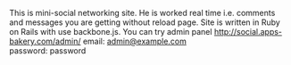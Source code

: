 This is mini-social networking site. He is worked real time i.e. comments and messages you are getting without reload page. 
Site is written in Ruby on Rails with use backbone.js. 
You can try admin panel http://social.apps-bakery.com/admin/
email: admin@example.com  
password: password
